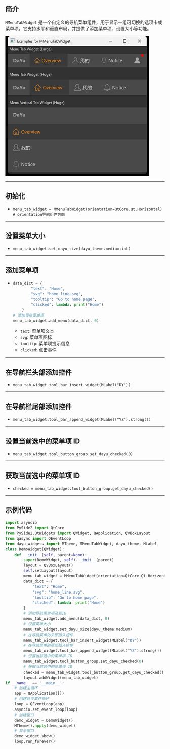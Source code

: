 ## 简介
`MMenuTabWidget` 是一个自定义的导航菜单组件，用于显示一组可切换的选项卡或菜单项。它支持水平和垂直布局，并提供了添加菜单项、设置大小等功能。

![img_52.png](img_52.png)
******
## 初始化
  - `menu_tab_widget = MMenuTabWidget(orientation=QtCore.Qt.Horizontal)  # orientation导航组件方向`
********
## 设置菜单大小
  - `menu_tab_widget.set_dayu_size(dayu_theme.medium:int)`
******
## 添加菜单项
  - ```python
    data_dict = {
            "text": "Home",
            "svg": "home_line.svg",
            "tooltip": "Go to home page",
            "clicked": lambda: print("Home")
        }
    # 添加导航菜单项
    menu_tab_widget.add_menu(data_dict, 0)
    ```
    - `text`: 菜单项文本
    - `svg`: 菜单项图标
    - `tooltip`: 菜单项提示信息
    - `clicked`: 点击事件
******
## 在导航栏头部添加控件
  - `menu_tab_widget.tool_bar_insert_widget(MLabel("DY"))`
******
## 在导航栏尾部添加控件
  - `menu_tab_widget.tool_bar_append_widget(MLabel("YZ").strong())`
******
## 设置当前选中的菜单项 ID
  - `menu_tab_widget.tool_button_group.set_dayu_checked(0)`
******
## 获取当前选中的菜单项 ID
  - `checked = menu_tab_widget.tool_button_group.get_dayu_checked()`
******
## 示例代码

```python
import asyncio
from PySide2 import QtCore
from PySide2.QtWidgets import QWidget, QApplication, QVBoxLayout
from qasync import QEventLoop
from dayu_widgets import MTheme, MMenuTabWidget, dayu_theme, MLabel
class DemoWidget(QWidget):
    def __init__(self, parent=None):
        super(DemoWidget, self).__init__(parent)
        layout = QVBoxLayout()
        self.setLayout(layout)
        menu_tab_widget = MMenuTabWidget(orientation=QtCore.Qt.Horizontal)  # orientation导航组件方向
        data_dict = {
            "text": "Home",
            "svg": "home_line.svg",
            "tooltip": "Go to home page",
            "clicked": lambda: print("Home")
        }
        # 添加导航菜单项及其ID
        menu_tab_widget.add_menu(data_dict, 0)
        # 设置菜单大小
        menu_tab_widget.set_dayu_size(dayu_theme.medium)
        # 在导航菜单的头部插入控件
        menu_tab_widget.tool_bar_insert_widget(MLabel("DY"))
        # 在导航菜单的尾部插入控件
        menu_tab_widget.tool_bar_append_widget(MLabel("YZ").strong())
        # 设置当前选中的菜单项 ID
        menu_tab_widget.tool_button_group.set_dayu_checked(0)
        # 获取当前选中的菜单项 ID
        checked = menu_tab_widget.tool_button_group.get_dayu_checked()
        layout.addWidget(menu_tab_widget)
if __name__ == '__main__':
    # 创建主循环
    app = QApplication([])
    # 创建异步事件循环
    loop = QEventLoop(app)
    asyncio.set_event_loop(loop)
    # 创建窗口
    demo_widget = DemoWidget()
    MTheme().apply(demo_widget)
    # 显示窗口
    demo_widget.show()
    loop.run_forever()
